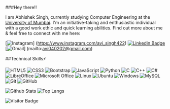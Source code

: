 ###Hey there!!


I am Abhishek Singh, currently studying Computer Engineering at the [University of Mumbai](https://mu.ac.in/). I'm an initiative-taking and enthusiastic individual with a good work ethic and quick learning abilities. Find out more about me & feel free to connect with me here:

[![Instagram](https://img.shields.io/badge/Instagram-%23E4405F.svg?style=for-the-badge&logo=Instagram&logoColor=white&link=https://www.instagram.com/avi_singh422)]
(https://www.instagram.com/avi_singh422)
[![Linkedin Badge](https://img.shields.io/badge/-LinkedIn-blue?style=flat-square&logo=Linkedin&logoColor=white&link=https://www.linkedin.com/LinkedIn/in/)](https://www.linkedin.com/in/avi-singh422)
[![Gmail](https://img.shields.io/badge/Gmail-D14836?style=for-the-badge&logo=gmail&logoColor=white&link=mailto:avi040202@gmail.com)]
(mailto:avi040202@gmail.com)



##Technical Skills⚡


![HTML5](https://img.shields.io/badge/-HTML5-E34F26?style=flat-square&logo=html5&logoColor=white)
![CSS3](https://img.shields.io/badge/-CSS3-1572B6?style=flat-square&logo=css3)
![Bootstrap](https://img.shields.io/badge/-Bootstrap-563D7C?style=flat-square&logo=bootstrap)
![JavaScript](https://img.shields.io/badge/-JavaScript-black?style=flat-square&logo=javascript)
![Python](https://img.shields.io/badge/-Python-black?style=flat-square&logo=Python)
![C](https://img.shields.io/badge/c-%2300599C.svg?style=for-the-badge&logo=c&logoColor=white)
![C++](https://img.shields.io/badge/-C++-00599C?style=flat-square&logo=c)
![C#](https://img.shields.io/badge/c%23-%23239120.svg?style=for-the-badge&logo=c-sharp&logoColor=white)
![LibreOffice](https://img.shields.io/badge/LibreOffice-%2318A303?style=for-the-badge&logo=LibreOffice&logoColor=white)
![Microsoft Office](https://img.shields.io/badge/Microsoft_Office-D83B01?style=for-the-badge&logo=microsoft-office&logoColor=white)
![Linux](https://img.shields.io/badge/Linux-FCC624?style=for-the-badge&logo=linux&logoColor=black)
![Ubuntu](https://img.shields.io/badge/Ubuntu-E95420?style=for-the-badge&logo=ubuntu&logoColor=white)
![Windows](https://img.shields.io/badge/Windows-0078D6?style=for-the-badge&logo=windows&logoColor=white)
![MySQL](https://img.shields.io/badge/-MySQL-black?style=flat-square&logo=mysql)
![Git](https://img.shields.io/badge/-Git-black?style=flat-square&logo=git)
![GitHub](https://img.shields.io/badge/-GitHub-181717?style=flat-square&logo=github)

![Github Stats](https://github-readme-stats.vercel.app/api?username=Avi422&count_private=true&show_icons=true&include_all_commits=true)
![Top Langs](https://github-readme-stats.vercel.app/api/top-langs/?username=Avi422&hide=TeX&layout=compact)

![Visitor Badge](https://visitor-badge.laobi.icu/badge?page_id=114084383)
